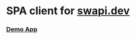 # SPA client for [swapi.dev](https://swapi.dev/)


### [Demo App](https://swapiclient.chaynikz.ru/)





